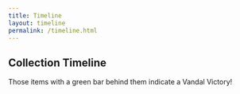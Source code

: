 ```yaml
---
title: Timeline
layout: timeline
permalink: /timeline.html
---
```


## Collection Timeline

Those items with a green bar behind them indicate a Vandal Victory!